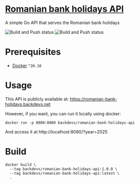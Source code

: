 # [Romanian bank holidays API](https://romanian-bank-holidays.backdevs.net)
A simple Go API that serves the Romanian bank holidays

![Build and Push status](https://github.com/backdevs/romanian-bank-holidays-api/actions/workflows/docker-build-and-push.yml/badge.svg)
![Build and Push status](https://img.shields.io/github/v/release/backdevs/romanian-bank-holidays-api)

# Prerequisites
* [Docker](https://docs.docker.com/get-docker/) `^20.10`

# Usage
This API is publicly available at: https://romanian-bank-holidays.backdevs.net

However, if you want, you can run it locally using docker:
```shell
docker run -p 8080:8080 backdevs/romanian-bank-holidays-api
```

And access it at http://localhost:8080/?year=2025


# Build

```shell
docker build \
  --tag backdevs/romanian-bank-holidays-api:1.0.0 \
  --tag backdevs/romanian-bank-holidays-api:latest \
  .
```